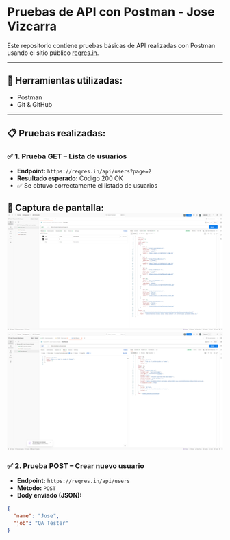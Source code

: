# Pruebas de API con Postman - Jose Vizcarra

Este repositorio contiene pruebas básicas de API realizadas con Postman usando el sitio público [reqres.in](https://reqres.in).

---

## 🧪 Herramientas utilizadas:
- Postman
- Git & GitHub

---

## 📋 Pruebas realizadas:

### ✅ 1. Prueba GET – Lista de usuarios
- **Endpoint:** `https://reqres.in/api/users?page=2`
- **Resultado esperado:** Código 200 OK
- ✅ Se obtuvo correctamente el listado de usuarios

📸 Captura de pantalla:
![GET](./prueba_get.png)
![GET](./prueba_post.png)
---

### ✅ 2. Prueba POST – Crear nuevo usuario
- **Endpoint:** `https://reqres.in/api/users`
- **Método:** `POST`
- **Body enviado (JSON):**
```json
{
  "name": "Jose",
  "job": "QA Tester"
}
